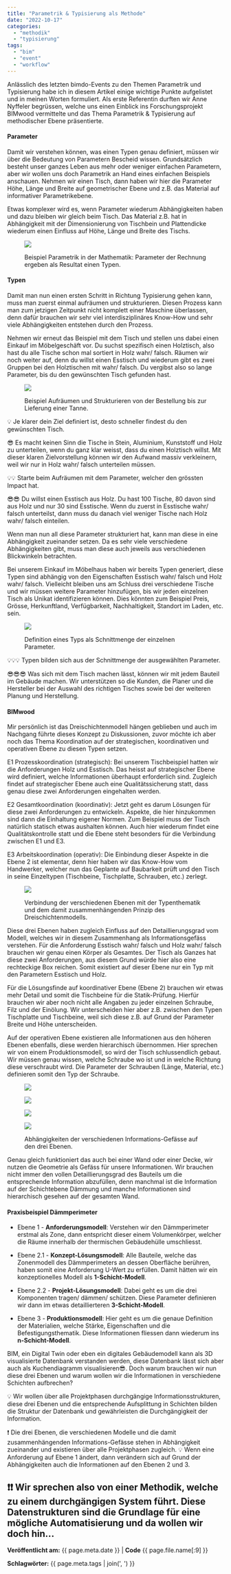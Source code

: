 ```yaml
---
title: "Parametrik & Typisierung als Methode"
date: "2022-10-17"
categories: 
  - "methodik"
  - "typisierung"
tags: 
  - "bim"
  - "event"
  - "workflow"
---
```


Anlässlich des letzten bimdo-Events zu den Themen Parametrik und Typisierung habe ich in diesem Artikel einige wichtige Punkte aufgelistet und in meinen Worten formuliert. Als erste Referentin durften wir Anne Nyffeler begrüssen, welche uns einen Einblick ins Forschungsprojekt BIMwood vermittelte und das Thema Parametrik & Typisierung auf methodischer Ebene präsentierte.

#### Parameter

Damit wir verstehen können, was einen Typen genau definiert, müssen wir über die Bedeutung von Parametern Bescheid wissen. Grundsätzlich besteht unser ganzes Leben aus mehr oder weniger einfachen Parametern, aber wir wollen uns doch Parametrik an Hand eines einfachen Beispiels anschauen. Nehmen wir einen Tisch, dann haben wir hier die Parameter Höhe, Länge und Breite auf geometrischer Ebene und z.B. das Material auf informativer Parametrikebene.

Etwas komplexer wird es, wenn Parameter wiederum Abhängigkeiten haben und dazu bleiben wir gleich beim Tisch. Das Material z.B. hat in Abhängigkeit mit der Dimensionierung von Tischbein und Plattendicke wiederum einen Einfluss auf Höhe, Länge und Breite des Tischs.

<figure>

[![](images/MT-TY2202_parameter-1024x684.png)](https://bimdo.ch/wp-content/uploads/2022/11/MT-TY2202_parameter.png)

<figcaption>

Beispiel Parametrik in der Mathematik: Parameter der Rechnung ergeben als Resultat einen Typen.

</figcaption>

</figure>

#### Typen

Damit man nun einen ersten Schritt in Richtung Typisierung gehen kann, muss man zuerst einmal aufräumen und strukturieren. Diesen Prozess kann man zum jetzigen Zeitpunkt nicht komplett einer Maschine überlassen, denn dafür brauchen wir sehr viel interdisziplinäres Know-How und sehr viele Abhängigkeiten entstehen durch den Prozess.

Nehmen wir erneut das Beispiel mit dem Tisch und stellen uns dabei einen Einkauf im Möbelgeschäft vor. Du suchst spezifisch einen Holztisch, also hast du alle Tische schon mal sortiert in Holz wahr/ falsch. Räumen wir noch weiter auf, denn du willst einen Esstisch und wiederum gibt es zwei Gruppen bei den Holztischen mit wahr/ falsch. Du vergibst also so lange Parameter, bis du den gewünschten Tisch gefunden hast.

<figure>

[![](images/MT-TY2202_tree.png)](https://bimdo.ch/wp-content/uploads/2022/10/MT-TY2202_tree.png)

<figcaption>

Beispiel Aufräumen und Strukturieren von der Bestellung bis zur Lieferung einer Tanne.

</figcaption>

</figure>

💡 Je klarer dein Ziel definiert ist, desto schneller findest du den gewünschten Tisch.

😎 Es macht keinen Sinn die Tische in Stein, Aluminium, Kunststoff und Holz zu unterteilen, wenn du ganz klar weisst, dass du einen Holztisch willst. Mit dieser klaren Zielvorstellung können wir den Aufwand massiv verkleinern, weil wir nur in Holz wahr/ falsch unterteilen müssen.

💡💡 Starte beim Aufräumen mit dem Parameter, welcher den grössten Impact hat.

😎😎 Du willst einen Esstisch aus Holz. Du hast 100 Tische, 80 davon sind aus Holz und nur 30 sind Esstische. Wenn du zuerst in Esstische wahr/ falsch unterteilst, dann muss du danach viel weniger Tische nach Holz wahr/ falsch einteilen.

Wenn man nun all diese Parameter strukturiert hat, kann man diese in eine Abhängigkeit zueinander setzen. Da es sehr viele verschiedene Abhängigkeiten gibt, muss man diese auch jeweils aus verschiedenen Blickwinkeln betrachten.

Bei unserem Einkauf im Möbelhaus haben wir bereits Typen generiert, diese Typen sind abhängig von den Eigenschaften Esstisch wahr/ falsch und Holz wahr/ falsch. Vielleicht bleiben uns am Schluss drei verschiedene Tische und wir müssen weitere Parameter hinzufügen, bis wir jeden einzelnen Tisch als Unikat identifizieren können. Dies könnten zum Beispiel Preis, Grösse, Herkunftland, Verfügbarkeit, Nachhaltigkeit, Standort im Laden, etc. sein.

<figure>

![](images/MT-TY2202_flower.png)

<figcaption>

Definition eines Typs als Schnittmenge der einzelnen Parameter.

</figcaption>

</figure>

💡💡💡 Typen bilden sich aus der Schnittmenge der ausgewählten Parameter.

😎😎😎 Was sich mit dem Tisch machen lässt, können wir mit jedem Bauteil im Gebäude machen. Wir unterstützen so die Kunden, die Planer und die Hersteller bei der Auswahl des richtigen Tisches sowie bei der weiteren Planung und Herstellung.

#### BIMwood

Mir persönlich ist das Dreischichtenmodell hängen geblieben und auch im Nachgang führte dieses Konzept zu Diskussionen, zuvor möchte ich aber noch das Thema Koordination auf der strategischen, koordinativen und operativen Ebene zu diesen Typen setzen.

E1 Prozesskoordination (strategisch): Bei unserem Tischbeispiel hatten wir die Anforderungen Holz und Esstisch. Das heisst auf strategischer Ebene wird definiert, welche Informationen überhaupt erforderlich sind. Zugleich findet auf strategischer Ebene auch eine Qualitätssicherung statt, dass genau diese zwei Anforderungen eingehalten werden.

E2 Gesamtkoordination (koordinativ): Jetzt geht es darum Lösungen für diese zwei Anforderungen zu entwickeln. Aspekte, die hier hinzukommen sind dann die Einhaltung eigener Normen. Zum Beispiel muss der Tisch natürlich statisch etwas aushalten können. Auch hier wiederum findet eine Qualitätskontrolle statt und die Ebene steht besonders für die Verbindung zwischen E1 und E3.

E3 Arbeitskoordination (operativ): Die Einbindung dieser Aspekte in die Ebene 2 ist elementar, denn hier haben wir das Know-How vom Handwerker, welcher nun das Geplante auf Baubarkeit prüft und den Tisch in seine Einzeltypen (Tischbeine, Tischplatte, Schrauben, etc.) zerlegt.

<figure>

![](images/MT-TY2202_overview.png)

<figcaption>

Verbindung der verschiedenen Ebenen mit der Typenthematik und dem damit zusammenhängenden Prinzip des Dreischichtenmodells.

</figcaption>

</figure>

Diese drei Ebenen haben zugleich Einfluss auf den Detaillierungsgrad vom Modell, welches wir in diesem Zusammenhang als Informationsgefäss verstehen. Für die Anforderung Esstisch wahr/ falsch und Holz wahr/ falsch brauchen wir genau einen Körper als Gesamtes. Der Tisch als Ganzes hat diese zwei Anforderungen, aus diesem Grund würde hier also eine rechteckige Box reichen. Somit existiert auf dieser Ebene nur ein Typ mit den Parametern Esstisch und Holz.

Für die Lösungsfinde auf koordinativer Ebene (Ebene 2) brauchen wir etwas mehr Detail und somit die Tischbeine für die Statik-Prüfung. Hierfür brauchen wir aber noch nicht alle Angaben zu jeder einzelnen Schraube, Filz und der Einölung. Wir unterscheiden hier aber z.B. zwischen den Typen Tischplatte und Tischbeine, weil sich diese z.B. auf Grund der Parameter Breite und Höhe unterscheiden.

Auf der operativen Ebene existieren alle Informationen aus den höheren Ebenen ebenfalls, diese werden hierarchisch übernommen. Hier sprechen wir von einem Produktionsmodell, so wird der Tisch schlussendlich gebaut. Wir müssen genau wissen, welche Schraube wo ist und in welche Richtung diese verschraubt wird. Die Parameter der Schrauben (Länge, Material, etc.) definieren somit den Typ der Schraube.

<figure>

[![](images/MT-TY2202_01-1024x768.png)](https://bimdo.ch/wp-content/uploads/2022/11/MT-TY2202_01.png)

[![](images/MT-TY2202_02-1024x768.png)](https://bimdo.ch/wp-content/uploads/2022/11/MT-TY2202_02.png)

[![](images/MT-TY2202_03-1-1024x768.png)](https://bimdo.ch/wp-content/uploads/2022/11/MT-TY2202_03-1.png)

[![](images/MT-TY2202_04-1024x768.png)](https://bimdo.ch/wp-content/uploads/2022/11/MT-TY2202_04.png)

<figcaption>

Abhängigkeiten der verschiedenen Informations-Gefässe auf den drei Ebenen.

</figcaption>

</figure>

Genau gleich funktioniert das auch bei einer Wand oder einer Decke, wir nutzen die Geometrie als Gefäss für unsere Informationen. Wir brauchen nicht immer den vollen Detaillierungsgrad des Bauteils um die entsprechende Information abzufüllen, denn manchmal ist die Information auf der Schichtebene Dämmung und manche Informationen sind hierarchisch gesehen auf der gesamten Wand.

#### Praxisbeispiel Dämmperimeter

- Ebene 1 - **Anforderungsmodell**: Verstehen wir den Dämmperimeter erstmal als Zone, dann entspricht dieser einem Volumenkörper, welcher die Räume innerhalb der thermischen Gebäudehülle umschliesst.

- Ebene 2.1 - **Konzept-Lösungsmodell**: Alle Bauteile, welche das Zonenmodell des Dämmperimeters an dessen Oberfläche berühren, haben somit eine Anforderung U-Wert zu erfüllen. Damit hätten wir ein konzeptionelles Modell als **1-Schicht-Modell**.

- Ebene 2.2 - **Projekt-Lösungsmodell**: Dabei geht es um die drei Komponenten tragen/ dämmen/ schützen. Diese Parameter definieren wir dann im etwas detaillierteren **3-Schicht-Modell**.

- Ebene 3 - **Produktionsmodell**: Hier geht es um die genaue Definition der Materialien, welche Stärke, Eigenschaften und die Befestigungsthematik. Diese Informationen fliessen dann wiederum ins **n-Schicht-Modell**.

BIM, ein Digital Twin oder eben ein digitales Gebäudemodell kann als 3D visualisierte Datenbank verstanden werden, diese Datenbank lässt sich aber auch als Kuchendiagramm visualisieren😎. Doch warum brauchen wir nun diese drei Ebenen und warum wollen wir die Informationen in verschiedene Schichten aufbrechen?

💡 Wir wollen über alle Projektphasen durchgängige Informationsstrukturen, diese drei Ebenen und die entsprechende Aufsplittung in Schichten bilden die Struktur der Datenbank und gewährleisten die Durchgängigkeit der Information.

❗ Die drei Ebenen, die verschiedenen Modelle und die damit zusammenhängenden Informations-Gefässe stehen in Abhängigkeit zueinander und existieren über alle Projektphasen zugleich. 💡 Wenn eine Anforderung auf Ebene 1 ändert, dann verändern sich auf Grund der Abhängigkeiten auch die Informationen auf den Ebenen 2 und 3.

❗❗ Wir sprechen also von einer Methodik, welche zu einem durchgängigen System führt. Diese Datenstrukturen sind die Grundlage für eine mögliche Automatisierung und da wollen wir doch hin...
---
**Veröffentlicht am:** {{ page.meta.date }} | **Code** {{ page.file.name[:9] }}

**Schlagwörter:** {{ page.meta.tags | join(', ') }}
